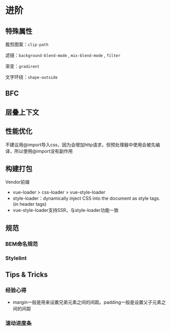 # 进阶

## 特殊属性

裁剪图案：`clip-path`

滤镜：`background-blend-mode` , `mix-blend-mode` , `filter`

渐变：`gradirent`

文字环绕：`shape-outside`



## BFC



## 层叠上下文



## 性能优化

不建议用@import导入css，因为会增加http请求，但预处理器中使用会被先编译，所以使用@import没有副作用



## 构建打包

Vendor前缀

- vue-loader > css-loader > vue-style-loader
- style-loader：dynamically inject CSS into the document as style tags. (in header tags)
- vue-style-loader支持SSR，与style-loader功能一致



## 规范

### BEM命名规范

### Stylelint



## Tips & Tricks

### 经验心得

- margin一般是用来设置兄弟元素之间的间距。padding一般是设置父子元素之间的间距

### 

### 滚动进度条


